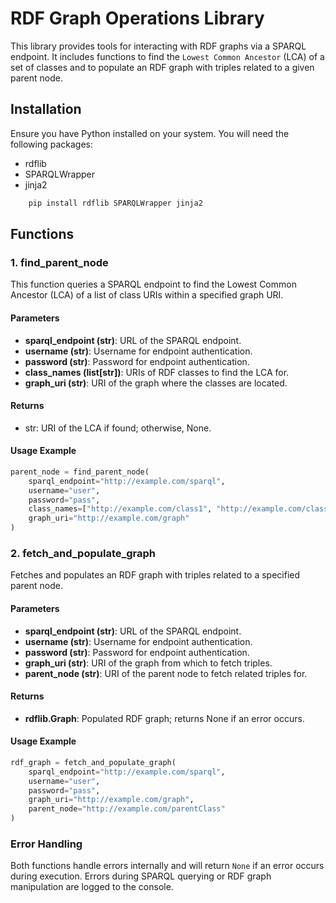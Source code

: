 # RDF Graph Operations Library

This library provides tools for interacting with RDF graphs via a
SPARQL endpoint. It includes functions to find the `Lowest Common
Ancestor` (LCA) of a set of classes and to populate an RDF graph with
triples related to a given parent node.

## Installation
Ensure you have Python installed on your system. You will need the following packages:

* rdflib
* SPARQLWrapper
* jinja2

```bash
	pip install rdflib SPARQLWrapper jinja2
```

## Functions
### 1. find_parent_node
This function queries a SPARQL endpoint to find the Lowest Common Ancestor (LCA) of a list of class URIs within a specified graph URI.

#### Parameters
* **sparql_endpoint (str)**: URL of the SPARQL endpoint.
* **username (str)**: Username for endpoint authentication.
* **password (str)**: Password for endpoint authentication.
* **class_names (list[str])**: URIs of RDF classes to find the LCA for.
* **graph_uri (str)**: URI of the graph where the classes are located.
#### Returns
* str: URI of the LCA if found; otherwise, None.

#### Usage Example
```python
parent_node = find_parent_node(
    sparql_endpoint="http://example.com/sparql",
    username="user",
    password="pass",
    class_names=["http://example.com/class1", "http://example.com/class2"],
    graph_uri="http://example.com/graph"
)
```

### 2. fetch_and_populate_graph
Fetches and populates an RDF graph with triples related to a specified parent node.

#### Parameters
* **sparql_endpoint (str)**: URL of the SPARQL endpoint.
* **username (str)**: Username for endpoint authentication.
* **password (str)**: Password for endpoint authentication.
* **graph_uri (str)**: URI of the graph from which to fetch triples.
* **parent_node (str)**: URI of the parent node to fetch related triples for.
#### Returns
* **rdflib.Graph**: Populated RDF graph; returns None if an error occurs.

#### Usage Example
```python
rdf_graph = fetch_and_populate_graph(
    sparql_endpoint="http://example.com/sparql",
    username="user",
    password="pass",
    graph_uri="http://example.com/graph",
    parent_node="http://example.com/parentClass"
)
```

### Error Handling
Both functions handle errors internally and will return `None` if an error occurs during execution. Errors during SPARQL querying or RDF graph manipulation are logged to the console.
